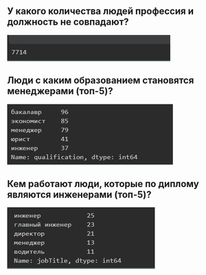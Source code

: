 ## У какого количества людей профессия и должность не совпадают?
![img.png](img.png)

## Люди с каким образованием становятся менеджерами (топ-5)?
![img_1.png](img_1.png)

## Кем работают люди, которые по диплому являются инженерами (топ-5)?
![img_2.png](img_2.png)